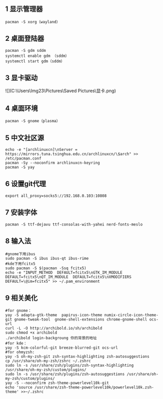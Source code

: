 ## 1 显示管理器

```shell
pacman -S xorg（wayland）
```

## 2 桌面登陆器

```shell
pacman -S gdm sddm
systemctl enable gdm （sddm）
systemctl start gdm（sddm）
```

## 3 显卡驱动

![](C:\Users\lmg23\Pictures\Saved Pictures\显卡.png)

## 4 桌面环境

```shell
pacman -S gnome（plasma）
```

## 5 中文社区源

```shell
echo -e "[archlinuxcn]\nServer = https://mirrors.tuna.tsinghua.edu.cn/archlinuxcn/\$arch" >> /etc/pacman.conf
pacman -Sy --noconfirm archlinuxcn-keyring
pacman -S yay
```

## 6 设置git代理

```shell
export all_proxy=socks5://192.168.0.103:10808
```

## 7 安装字体 

```shell
pacman -S ttf-dejavu ttf-consolas-with-yahei nerd-fonts-meslo
```

## 8 输入法

```shell
#gnome下用ibus
sudo pacman -S ibus ibus-qt ibus-rime
#kde下用fcitx5
sudo pacman -S $(pacman -Ssq fcitx5)
echo -e "INPUT_METHOD  DEFAULT=fcitx5\nGTK_IM_MODULE DEFAULT=fcitx5\nQT_IM_MODULE  DEFAULT=fcitx5\nXMODIFIERS    DEFAULT=\@im=fcitx5" >> ~/.pam_environment
```

## 9 相关美化

```shell
#for gnome：
yay -S adapta-gtk-theme  papirus-icon-theme numix-circle-icon-theme-git gnome-tweak-tool  gnome-shell-extensions chrome-gnome-shell ocs-url 
curl -L -O http://archibold.io/sh/archibold
sudo chmod +x archibold
./archibold login-backgroung 你的背景的地址
#for kde：
yay -S kcm-colorful-git breeze-blurred-git ocs-url
#for ohmyzsh:
yay -S oh-my-zsh-git zsh-syntax-highlighting zsh-autosuggestions
cp /usr/share/oh-my-zsh/zshrc ~/.zshrc
sudo ln -s /usr/share/zsh/plugins/zsh-syntax-highlighting /usr/share/oh-my-zsh/custom/plugins/
sudo ln -s /usr/share/zsh/plugins/zsh-autosuggestions /usr/share/oh-my-zsh/custom/plugins/
yay -S --noconfirm zsh-theme-powerlevel10k-git
echo 'source /usr/share/zsh-theme-powerlevel10k/powerlevel10k.zsh-theme' >>~/.zshrc
```

